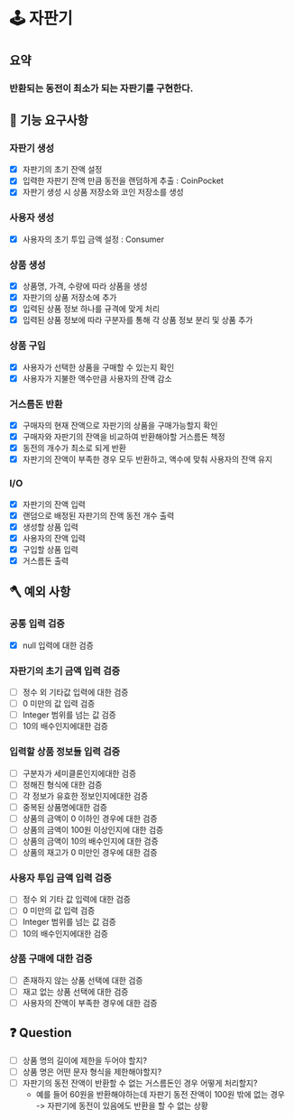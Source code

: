 # 🕹 자판기
## 요약
### 반환되는 동전이 최소가 되는 자판기를 구현한다.

## 🚀 기능 요구사항

### 자판기 생성
- [x] 자판기의 초기 잔액 설정
- [x] 입력한 자판기 잔액 만큼 동전을 랜덤하게 추출 : CoinPocket
- [x] 자판기 생성 시 상품 저장소와 코인 저장소를 생성

### 사용자 생성
- [x] 사용자의 초기 투입 금액 설정 : Consumer

### 상품 생성
- [x] 상품명, 가격, 수량에 따라 상품을 생성
- [x] 자판기의 상품 저장소에 추가
- [x] 입력된 상품 정보 하나를 규격에 맞게 처리
- [x] 입력된 상품 정보에 따라 구분자를 통해 각 상품 정보 분리 및 상품 추가

### 상품 구입
- [x] 사용자가 선택한 상품을 구매할 수 있는지 확인
- [x] 사용자가 지불한 액수만큼 사용자의 잔액 감소

### 거스름돈 반환
- [x] 구매자의 현재 잔액으로 자판기의 상품을 구매가능할지 확인
- [x] 구매자와 자판기의 잔액을 비교하여 반환해야할 거스름돈 책정
- [x] 동전의 개수가 최소로 되게 반환
- [x] 자판기의 잔액이 부족한 경우 모두 반환하고, 액수에 맞춰 사용자의 잔액 유지

### I/O
- [x] 자판기의 잔액 입력
- [x] 랜덤으로 배정된 자판기의 잔액 동전 개수 출력
- [x] 생성할 상품 입력
- [x] 사용자의 잔액 입력
- [x] 구입할 상품 입력
- [x] 거스름돈 출력

## 🪓 예외 사항

### 공통 입력 검증
- [x] null 입력에 대한 검증

### 자판기의 초기 금액 입력 검증
- [ ] 정수 외 기타값 입력에 대한 검증
- [ ] 0 미만의 값 입력 검증
- [ ] Integer 범위를 넘는 값 검증
- [ ] 10의 배수인지에대한 검증

### 입력할 상품 정보들 입력 검증
- [ ] 구분자가 세미클론인지에대한 검증
- [ ] 정해진 형식에 대한 검증
- [ ] 각 정보가 유효한 정보인지에대한 검증
- [ ] 중복된 상품명에대한 검증
- [ ] 상품의 금액이 0 이하인 경우에 대한 검증
- [ ] 상품의 금액이 100원 이상인지에 대한 검증
- [ ] 상품의 금액이 10의 배수인지에 대한 검증
- [ ] 상품의 재고가 0 미만인 경우에 대한 검증

### 사용자 투입 금액 입력 검증
- [ ] 정수 외 기타 값 입력에 대한 검증
- [ ] 0 미만의 값 입력 검증
- [ ] Integer 범위를 넘는 값 검증
- [ ] 10의 배수인지에대한 검증

### 상품 구매에 대한 검증
- [ ] 존재하지 않는 상품 선택에 대한 검증
- [ ] 재고 없는 상품 선택에 대한 검증
- [ ] 사용자의 잔액이 부족한 경우에 대한 검증

## ❓ Question
- [ ] 상품 명의 길이에 제한을 두어야 할지?
- [ ] 상품 명은 어떤 문자 형식을 제한해야할지?
- [ ] 자판기의 동전 잔액이 반환할 수 없는 거스름돈인 경우 어떻게 처리할지?
  - 예를 들어 60원을 반환해야하는데 자판기 동전 잔액이 100원 밖에 없는 경우   
  -> 자판기에 동전이 있음에도 반환을 할 수 없는 상황